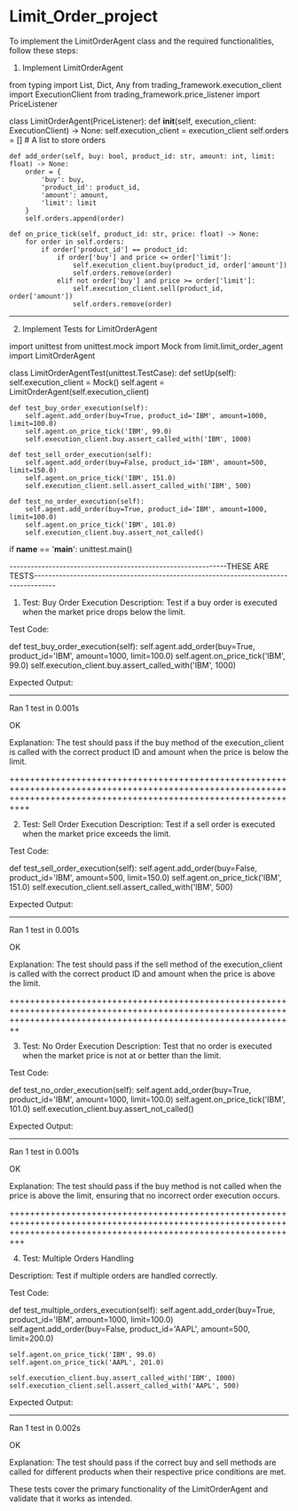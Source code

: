 # Limit_Order_project

To implement the LimitOrderAgent class and the required functionalities, follow these steps:

1. Implement LimitOrderAgent

from typing import List, Dict, Any
from trading_framework.execution_client import ExecutionClient
from trading_framework.price_listener import PriceListener

class LimitOrderAgent(PriceListener):
    def __init__(self, execution_client: ExecutionClient) -> None:
        self.execution_client = execution_client
        self.orders = []  # A list to store orders

    def add_order(self, buy: bool, product_id: str, amount: int, limit: float) -> None:
        order = {
            'buy': buy,
            'product_id': product_id,
            'amount': amount,
            'limit': limit
        }
        self.orders.append(order)

    def on_price_tick(self, product_id: str, price: float) -> None:
        for order in self.orders:
            if order['product_id'] == product_id:
                if order['buy'] and price <= order['limit']:
                    self.execution_client.buy(product_id, order['amount'])
                    self.orders.remove(order)
                elif not order['buy'] and price >= order['limit']:
                    self.execution_client.sell(product_id, order['amount'])
                    self.orders.remove(order)

--------------------------------------------------------------------------------------------------------------------------------------------------------------------

2. Implement Tests for LimitOrderAgent

import unittest
from unittest.mock import Mock
from limit.limit_order_agent import LimitOrderAgent

class LimitOrderAgentTest(unittest.TestCase):
    def setUp(self):
        self.execution_client = Mock()
        self.agent = LimitOrderAgent(self.execution_client)

    def test_buy_order_execution(self):
        self.agent.add_order(buy=True, product_id='IBM', amount=1000, limit=100.0)
        self.agent.on_price_tick('IBM', 99.0)
        self.execution_client.buy.assert_called_with('IBM', 1000)

    def test_sell_order_execution(self):
        self.agent.add_order(buy=False, product_id='IBM', amount=500, limit=150.0)
        self.agent.on_price_tick('IBM', 151.0)
        self.execution_client.sell.assert_called_with('IBM', 500)

    def test_no_order_execution(self):
        self.agent.add_order(buy=True, product_id='IBM', amount=1000, limit=100.0)
        self.agent.on_price_tick('IBM', 101.0)
        self.execution_client.buy.assert_not_called()

if __name__ == '__main__':
    unittest.main()



-------------------------------------------------------------THESE ARE TESTS------------------------------------------------------------------------------------

1. Test: Buy Order Execution
Description: Test if a buy order is executed when the market price drops below the limit.

Test Code:

def test_buy_order_execution(self):
    self.agent.add_order(buy=True, product_id='IBM', amount=1000, limit=100.0)
    self.agent.on_price_tick('IBM', 99.0)
    self.execution_client.buy.assert_called_with('IBM', 1000)

Expected Output:

----------------------------------------------------------------------
Ran 1 test in 0.001s

OK

Explanation: The test should pass if the buy method of the execution_client is called with the correct product ID and amount when the price is below the limit.

++++++++++++++++++++++++++++++++++++++++++++++++++++++++++++++++++++++++++++++++++++++++++++++++++++++++++++++++++++++++++++++++++++++++++++++++++++++++++++++++++++++

2. Test: Sell Order Execution
Description: Test if a sell order is executed when the market price exceeds the limit.

Test Code:

def test_sell_order_execution(self):
    self.agent.add_order(buy=False, product_id='IBM', amount=500, limit=150.0)
    self.agent.on_price_tick('IBM', 151.0)
    self.execution_client.sell.assert_called_with('IBM', 500)

Expected Output:

----------------------------------------------------------------------
Ran 1 test in 0.001s

OK

Explanation: The test should pass if the sell method of the execution_client is called with the correct product ID and amount when the price is above the limit.

++++++++++++++++++++++++++++++++++++++++++++++++++++++++++++++++++++++++++++++++++++++++++++++++++++++++++++++++++++++++++++++++++++++++++++++++++++++++++++++++++++

3. Test: No Order Execution
Description: Test that no order is executed when the market price is not at or better than the limit.

Test Code:

def test_no_order_execution(self):
    self.agent.add_order(buy=True, product_id='IBM', amount=1000, limit=100.0)
    self.agent.on_price_tick('IBM', 101.0)
    self.execution_client.buy.assert_not_called()

Expected Output:

----------------------------------------------------------------------
Ran 1 test in 0.001s

OK

Explanation: The test should pass if the buy method is not called when the price is above the limit, ensuring that no incorrect order execution occurs.

+++++++++++++++++++++++++++++++++++++++++++++++++++++++++++++++++++++++++++++++++++++++++++++++++++++++++++++++++++++++++++++++++++++++++++++++++++++++++++++++++++++

4. Test: Multiple Orders Handling

Description: Test if multiple orders are handled correctly.

Test Code:

def test_multiple_orders_execution(self):
    self.agent.add_order(buy=True, product_id='IBM', amount=1000, limit=100.0)
    self.agent.add_order(buy=False, product_id='AAPL', amount=500, limit=200.0)
    
    self.agent.on_price_tick('IBM', 99.0)
    self.agent.on_price_tick('AAPL', 201.0)
    
    self.execution_client.buy.assert_called_with('IBM', 1000)
    self.execution_client.sell.assert_called_with('AAPL', 500)

Expected Output:

----------------------------------------------------------------------
Ran 1 test in 0.002s

OK

Explanation: The test should pass if the correct buy and sell methods are called for different products when their respective price conditions are met.

These tests cover the primary functionality of the LimitOrderAgent and validate that it works as intended.
